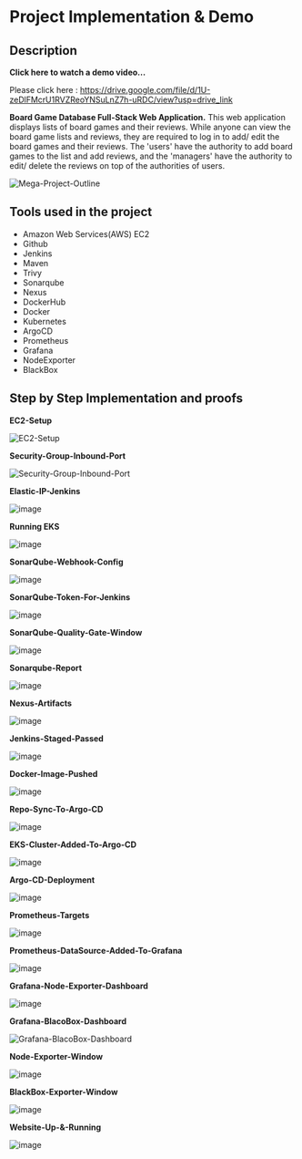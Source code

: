 # Project Implementation & Demo

## Description

**Click here to watch a demo video...**

Please click here : https://drive.google.com/file/d/1U-zeDlFMcrU1RVZReoYNSuLnZ7h-uRDC/view?usp=drive_link

**Board Game Database Full-Stack Web Application.**
This web application displays lists of board games and their reviews. While anyone can view the board game lists and reviews, they are required to log in to add/ edit the board games and their reviews. The 'users' have the authority to add board games to the list and add reviews, and the 'managers' have the authority to edit/ delete the reviews on top of the authorities of users.  

![Mega-Project-Outline](https://github.com/user-attachments/assets/1ce9d757-5f7e-467a-905a-e35c3a216606)


## Tools used in the project

- Amazon Web Services(AWS) EC2
- Github
- Jenkins
- Maven
- Trivy
- Sonarqube
- Nexus
- DockerHub
- Docker
- Kubernetes
- ArgoCD
- Prometheus
- Grafana
- NodeExporter
- BlackBox
  
## Step by Step Implementation and proofs


**EC2-Setup**

![EC2-Setup](https://github.com/user-attachments/assets/717234a9-a313-45c4-bb15-294ab4e417b9)

**Security-Group-Inbound-Port**

![Security-Group-Inbound-Port](https://github.com/user-attachments/assets/c4668dce-4a5e-4c67-89d9-cf0f8b6f768d)

**Elastic-IP-Jenkins**

![image](https://github.com/user-attachments/assets/ac96d043-585b-4601-b8a3-280818b76c58)

**Running EKS**

![image](https://github.com/user-attachments/assets/4ea263f7-1f58-4717-9098-756492951c26)


**SonarQube-Webhook-Config**

![image](https://github.com/user-attachments/assets/28533ef8-987f-40ca-9c1d-8d3dec034ef8)

**SonarQube-Token-For-Jenkins**

![image](https://github.com/user-attachments/assets/8b5580f9-9ddf-4fbb-88c4-8b275497627c)

**SonarQube-Quality-Gate-Window**

![image](https://github.com/user-attachments/assets/97e12d56-e4ee-4c7e-b4f3-55a1d7528f39)

**Sonarqube-Report**

![image](https://github.com/user-attachments/assets/253eec20-76e0-41ca-b253-06ca26da984b)


**Nexus-Artifacts**

![image](https://github.com/user-attachments/assets/28a7556a-e512-4e69-bc5d-4d12e0527ae9)


**Jenkins-Staged-Passed**

![image](https://github.com/user-attachments/assets/9b5e5fde-f38f-4cb0-9339-b1459a27d2cb)


**Docker-Image-Pushed**

![image](https://github.com/user-attachments/assets/160f7ed9-63c2-411e-ad54-07c5794633a9)


**Repo-Sync-To-Argo-CD**

![image](https://github.com/user-attachments/assets/b564f72e-3bf0-457c-9259-be5ecb81beb7)

**EKS-Cluster-Added-To-Argo-CD**

![image](https://github.com/user-attachments/assets/bdb8a994-d8f6-4851-973d-71c35b66fde3)

**Argo-CD-Deployment**

![image](https://github.com/user-attachments/assets/73219634-e120-452d-8ac7-a1739223c282)


**Prometheus-Targets**

![image](https://github.com/user-attachments/assets/d174ca47-0ad7-40c7-b74f-33e608241d10)

**Prometheus-DataSource-Added-To-Grafana**

![image](https://github.com/user-attachments/assets/4623605c-c4c4-476c-8a49-00ef5db7f85c)


**Grafana-Node-Exporter-Dashboard**

![image](https://github.com/user-attachments/assets/8b5ca9b9-e497-44bc-8307-c621ca254849)

**Grafana-BlacoBox-Dashboard**

![Grafana-BlacoBox-Dashboard](https://github.com/user-attachments/assets/a1478dcd-c159-48c8-9243-374935920a54)


**Node-Exporter-Window**

![image](https://github.com/user-attachments/assets/51b06960-cc3c-4a7f-8ca4-5ec87c299771)

**BlackBox-Exporter-Window**

![image](https://github.com/user-attachments/assets/f96968de-f993-47f6-8d69-280cbeebcdfb)


**Website-Up-&-Running**

![image](https://github.com/user-attachments/assets/a92ea8cf-d977-498e-8c2f-a70a92509a43)







